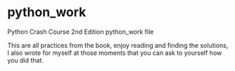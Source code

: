 # python_work
Python Crash Course 2nd Edition python_work file

This are all practices from the book, enjoy reading and finding the solutions, I also wrote for myself at those moments that you can ask to yourself how you did that.
